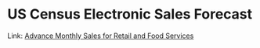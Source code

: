 # US Census Electronic Sales Forecast

Link: [Advance Monthly Sales for Retail and Food Services](https://www.census.gov/retail/sales.html)